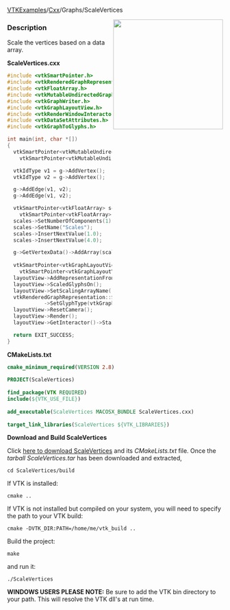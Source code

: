 [VTKExamples](Home)/[Cxx](Cxx)/Graphs/ScaleVertices

<img align="right" src="https://github.com/lorensen/VTKExamples/raw/master/Testing/Baseline/Graphs/TestScaleVertices.png" width="256" />

### Description
Scale the vertices based on a data array.

**ScaleVertices.cxx**
```c++
#include <vtkSmartPointer.h>
#include <vtkRenderedGraphRepresentation.h>
#include <vtkFloatArray.h>
#include <vtkMutableUndirectedGraph.h>
#include <vtkGraphWriter.h>
#include <vtkGraphLayoutView.h>
#include <vtkRenderWindowInteractor.h>
#include <vtkDataSetAttributes.h>
#include <vtkGraphToGlyphs.h>

int main(int, char *[])
{
  vtkSmartPointer<vtkMutableUndirectedGraph> g =
    vtkSmartPointer<vtkMutableUndirectedGraph>::New();

  vtkIdType v1 = g->AddVertex();
  vtkIdType v2 = g->AddVertex();

  g->AddEdge(v1, v2);
  g->AddEdge(v1, v2);

  vtkSmartPointer<vtkFloatArray> scales =
    vtkSmartPointer<vtkFloatArray>::New();
  scales->SetNumberOfComponents(1);
  scales->SetName("Scales");
  scales->InsertNextValue(1.0);
  scales->InsertNextValue(4.0);

  g->GetVertexData()->AddArray(scales);
 
  vtkSmartPointer<vtkGraphLayoutView> layoutView =
    vtkSmartPointer<vtkGraphLayoutView>::New();
  layoutView->AddRepresentationFromInput(g);
  layoutView->ScaledGlyphsOn();
  layoutView->SetScalingArrayName("Scales");
  vtkRenderedGraphRepresentation::SafeDownCast(layoutView->GetRepresentation())
            ->SetGlyphType(vtkGraphToGlyphs::CIRCLE);
  layoutView->ResetCamera();
  layoutView->Render();
  layoutView->GetInteractor()->Start();

  return EXIT_SUCCESS;
}
```
**CMakeLists.txt**
```cmake
cmake_minimum_required(VERSION 2.8)
 
PROJECT(ScaleVertices)
 
find_package(VTK REQUIRED)
include(${VTK_USE_FILE})
 
add_executable(ScaleVertices MACOSX_BUNDLE ScaleVertices.cxx)
 
target_link_libraries(ScaleVertices ${VTK_LIBRARIES})
```

**Download and Build ScaleVertices**

Click [here to download ScaleVertices](https://github.com/lorensen/VTKWikiExamplesTarballs/raw/master/ScaleVertices.tar) and its *CMakeLists.txt* file.
Once the *tarball ScaleVertices.tar* has been downloaded and extracted,
```
cd ScaleVertices/build 
```
If VTK is installed:
```
cmake ..
```
If VTK is not installed but compiled on your system, you will need to specify the path to your VTK build:
```
cmake -DVTK_DIR:PATH=/home/me/vtk_build ..
```
Build the project:
```
make
```
and run it:
```
./ScaleVertices
```
**WINDOWS USERS PLEASE NOTE:** Be sure to add the VTK bin directory to your path. This will resolve the VTK dll's at run time.

